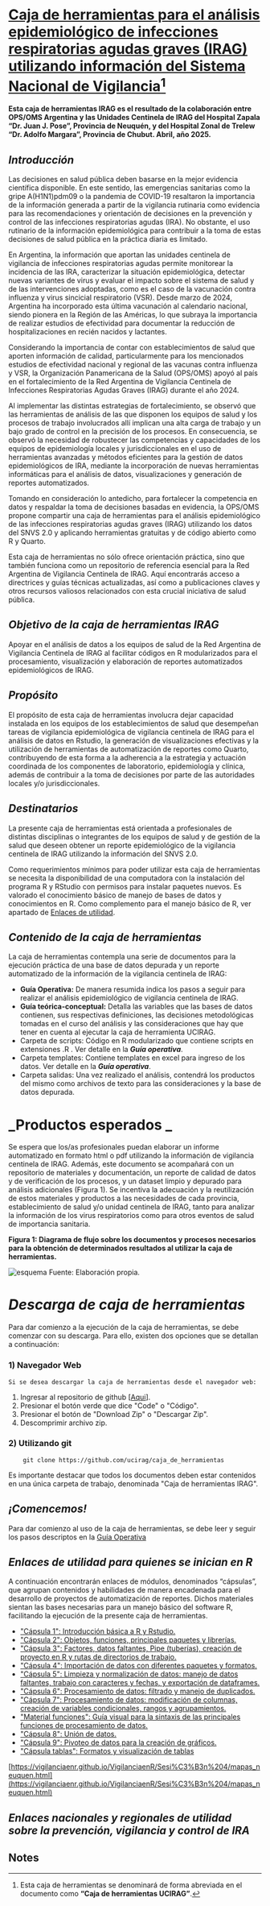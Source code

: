 # **<span style="text-decoration:underline;">Caja de herramientas para el análisis epidemiológico de infecciones respiratorias agudas graves (IRAG) utilizando información del Sistema Nacional de Vigilancia</span>**[^1]

**Esta caja de herramientas IRAG es el resultado de la colaboración entre OPS/OMS Argentina y las Unidades Centinela de IRAG del Hospital Zapala “Dr. Juan J. Pose”, Provincia de Neuquén, y del Hospital Zonal de Trelew “Dr. Adolfo Margara”, Provincia de Chubut. 
Abril, año 2025.**

## **_Introducción_**

Las decisiones en salud pública deben basarse en la mejor evidencia científica disponible. En este sentido, las emergencias sanitarias como la gripe A(H1N1)pdm09 o la pandemia de COVID-19 resaltaron la importancia de la información generada a partir de la vigilancia rutinaria como evidencia para las recomendaciones y orientación de decisiones en la prevención y control de las infecciones respiratorias agudas (IRA). No obstante, el uso rutinario de la información epidemiológica para contribuir a la toma de estas decisiones de salud pública en la práctica diaria es limitado. 

En Argentina, la información que aportan las unidades centinela de vigilancia de infecciones respiratorias agudas permite monitorear la incidencia de las IRA, caracterizar la situación epidemiológica, detectar nuevas variantes de virus y evaluar el impacto sobre el sistema de salud y de las intervenciones adoptadas, como es el caso de la vacunación contra influenza y virus sincicial respiratorio (VSR). Desde marzo de 2024, Argentina ha incorporado esta última vacunación al calendario nacional, siendo pionera en la Región de las Américas, lo que subraya la importancia de realizar estudios de efectividad para documentar la reducción de hospitalizaciones en recién nacidos y lactantes.

Considerando la importancia de contar con establecimientos de salud que aporten información de calidad, particularmente para los mencionados estudios de efectividad nacional y regional de las vacunas contra influenza y VSR, la Organización Panamericana de la Salud (OPS/OMS) apoyó al país en el fortalecimiento de la Red Argentina de Vigilancia Centinela de Infecciones Respiratorias Agudas Graves (IRAG) durante el año 2024.

Al implementar las distintas estrategias de fortalecimiento, se observó que las herramientas de análisis de las que disponen los equipos de salud y los procesos de trabajo involucrados allí implican una alta carga de trabajo y un bajo grado de control en la precisión de los procesos. En consecuencia, se observó la necesidad de robustecer las competencias y capacidades de los equipos de epidemiología locales y jurisdiccionales en el uso de herramientas avanzadas y métodos eficientes para la gestión de datos epidemiológicos de IRA, mediante la incorporación de nuevas herramientas informáticas para el análisis de datos, visualizaciones y generación de reportes automatizados.  

Tomando en consideración lo antedicho, para fortalecer la competencia en datos y respaldar la toma de decisiones basadas en evidencia, la OPS/OMS propone compartir una caja de herramientas para el análisis epidemiológico de las infecciones respiratorias agudas graves (IRAG) utilizando los datos del SNVS 2.0 y aplicando herramientas gratuitas y de código abierto como R y Quarto.

Esta caja de herramientas no sólo ofrece orientación práctica, sino que también funciona como un repositorio de referencia esencial para la Red Argentina de Vigilancia Centinela de IRAG. Aquí encontrarás acceso a directrices y guías técnicas actualizadas, así como a publicaciones claves y otros recursos valiosos relacionados con esta crucial iniciativa de salud pública.

## **_Objetivo de la caja de herramientas IRAG_**

Apoyar en el  análisis de datos a los equipos de salud de la Red Argentina de Vigilancia Centinela de IRAG al facilitar códigos en R modularizados para el procesamiento, visualización y elaboración de reportes automatizados epidemiológicos de IRAG.

## **_Propósito_**

El propósito de esta caja de herramientas involucra dejar capacidad instalada en los equipos de los establecimientos de salud que desempeñan tareas de vigilancia epidemiológica de vigilancia centinela de IRAG para el análisis de datos en Rstudio, la generación de visualizaciones efectivas y la utilización de herramientas de automatización de reportes como Quarto, contribuyendo de esta forma a la adherencia a la estrategia y actuación coordinada de los componentes de laboratorio, epidemiología y clínica, además de contribuir a la toma de decisiones por parte de las autoridades locales y/o jurisdiccionales. 

## **_Destinatarios_**

La presente caja de herramientas está orientada a profesionales de distintas disciplinas o integrantes de los equipos de salud y de gestión de la salud que deseen obtener un reporte epidemiológico de la vigilancia centinela de IRAG utilizando la información del SNVS 2.0. 

Como requerimientos mínimos para poder utilizar esta caja de herramientas se necesita la disponibilidad de una computadora con la instalación del programa R y RStudio con permisos para instalar paquetes nuevos. Es valorado el conocimiento básico de manejo de bases de datos y conocimientos en R. Como complemento para el manejo básico de R, ver apartado de [Enlaces de utilidad](#enlaces-de-utilidad).

## **_Contenido de la caja de herramientas_**

La caja de herramientas contempla una serie de documentos para la ejecución práctica de una base de datos depurada y un reporte automatizado de la información de la vigilancia centinela de IRAG:



* **Guía Operativa:** De manera resumida indica los pasos a seguir para realizar el análisis epidemiológico de vigilancia centinela de IRAG.
* **Guía teórica-conceptual:** Detalla las variables que las bases de datos contienen, sus respectivas definiciones, las decisiones metodológicas tomadas en el curso del análisis y las consideraciones que hay que tener en cuenta al ejecutar la caja de herramienta UCIRAG.
* Carpeta de scripts: Código en R modularizado que contiene scripts en extensiones .R . Ver detalle en la **_Guía operativa_**.
* Carpeta templates: Contiene templates en excel para ingreso de los datos. Ver detalle en la **_Guía operativa_**.
* Carpeta salidas: Una vez realizado el análisis, contendrá los productos del mismo como archivos de texto para las consideraciones y la base de datos depurada.


# **_Productos esperados _**

Se espera que los/as profesionales puedan elaborar un informe automatizado en formato html o pdf utilizando la información de vigilancia centinela de IRAG. Además, este documento se acompañará con un repositorio de materiales y documentación, un reporte de calidad de datos y de verificación de los procesos, y un dataset limpio y depurado para análisis adicionales (Figura 1). Se incentiva la adecuación y la reutilización de estos materiales y productos a las necesidades de cada provincia, establecimiento de salud y/o unidad centinela de IRAG, tanto para analizar la información de los virus respiratorios como para otros eventos de salud de importancia sanitaria.

**Figura 1: Diagrama de flujo sobre los documentos y procesos necesarios para la obtención de determinados resultados al utilizar la caja de herramientas.**

![esquema](esquema.Readme.png)
Fuente: Elaboración propia.


# **_Descarga de caja de herramientas_**

Para dar comienzo a la ejecución de la caja de herramientas, se debe comenzar con su descarga. Para ello, existen dos opciones que se detallan a continuación:


### **1) Navegador Web**


    Si se desea descargar la caja de herramientas desde el navegador web:



1. Ingresar al repositorio de github [[Aqui](https://github.com/ucirag/caja_de_herramientas/)].
2. Presionar el botón verde que dice "Code" o "Código".
3. Presionar el botón de "Download Zip" o "Descargar Zip".
4. Descomprimir archivo zip.

###  **2) Utilizando git**

```
    git clone https://github.com/ucirag/caja_de_herramientas
```

Es importante destacar que todos los documentos deben estar contenidos en una única carpeta de trabajo, denominada "Caja de herramientas IRAG".

## **_¡Comencemos!_**

Para dar comienzo al uso de la caja de herramientas, se debe leer y seguir los pasos descriptos en la [Guía Operativa](https://ucirag.github.io/caja_de_herramientas/Guia_Operativa.html)

## **_Enlaces de utilidad para quienes se inician en R_**

A continuación encontrarán enlaces de módulos, denominados “cápsulas”, que agrupan contenidos y habilidades de manera encadenada para el desarrollo de proyectos de automatización de reportes. Dichos materiales sientan las bases necesarias para un manejo básico del software R, facilitando la ejecución de la presente caja de herramientas.

* ["Cápsula 1": Introducción básica a R y Rstudio.](https://vigilanciaenr.github.io/VigilanciaenR/Sesi%C3%B3n%201/C%C3%A1psula%201.html)
* ["Cápsula 2": Objetos, funciones, principales paquetes y librerías.](https://vigilanciaenr.github.io/VigilanciaenR/Sesi%C3%B3n%201/C%C3%A1psula%202.html)
* ["Cápsula 3": Factores, datos faltantes, Pipe (tuberías), creación de proyecto en R y rutas de directorios de trabajo.](https://vigilanciaenr.github.io/VigilanciaenR/Sesi%C3%B3n%201/C%C3%A1psula%203.html)
* ["Cápsula 4": Importación de datos con diferentes paquetes y formatos.](https://vigilanciaenr.github.io/VigilanciaenR/Sesi%C3%B3n%202/C%C3%A1psula%204.html)
* ["Cápsula 5": Limpieza y normalización de datos: manejo de datos faltantes, trabajo con caracteres y fechas, y exportación de dataframes.](https://vigilanciaenr.github.io/VigilanciaenR/Sesi%C3%B3n%202/C%C3%A1psula%205.html)
* ["Cápsula 6": Procesamiento de datos: filtrado y manejo de duplicados.](https://vigilanciaenr.github.io/VigilanciaenR/Sesi%C3%B3n%202/C%C3%A1psula%206.html)
* ["Cápsula 7": Procesamiento de datos: modificación de columnas, creación de variables condicionales, rangos y agrupamientos.](https://vigilanciaenr.github.io/VigilanciaenR/Sesi%C3%B3n%202/C%C3%A1psula%207.html)
* ["Material funciones": Guía visual para la sintaxis de las principales funciones de procesamiento de datos.](https://vigilanciaenr.github.io/VigilanciaenR/Sesi%C3%B3n%202/Material_funciones.html)
* ["Cápsula 8": Unión de datos.](https://vigilanciaenr.github.io/VigilanciaenR/Sesi%C3%B3n%203/C%C3%A1psula%208.html)
* ["Cápsula 9": Pivoteo de datos para la creación de gráficos.](https://vigilanciaenr.github.io/VigilanciaenR/Sesi%C3%B3n%203/C%C3%A1psula%209.html)
* ["Cápsula tablas": Formatos y visualización de tablas](https://vigilanciaenr.github.io/VigilanciaenR/Sesi%C3%B3n%203/C%C3%A1psula%20tablas.html)

[https://vigilanciaenr.github.io/VigilanciaenR/Sesi%C3%B3n%204/mapas_neuquen.html](https://vigilanciaenr.github.io/VigilanciaenR/Sesi%C3%B3n%204/mapas_neuquen.html)

## **_Enlaces nacionales y regionales de utilidad sobre la prevención, vigilancia y control de IRA_**

## Notes

[^1]:
     Esta caja de herramientas se denominará de forma abreviada en el documento como **“Caja de herramientas UCIRAG”**.
